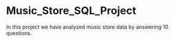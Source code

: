 # Music_Store_SQL_Project

In this project we have analyzed music store data by answering 10 questions.
